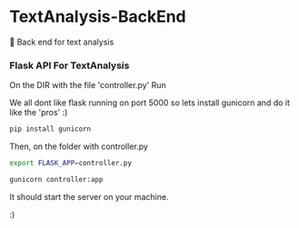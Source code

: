 # TextAnalysis-BackEnd
:love_letter: Back end for text analysis

### Flask API For TextAnalysis

On the DIR with the file 'controller.py' Run

We all dont like flask running on port 5000 so lets install gunicorn and do it like the 'pros' :)

```sh
pip install gunicorn
```
Then, on the folder with controller.py
```sh
export FLASK_APP=controller.py

gunicorn controller:app
```

It should start the server on your machine.

:)